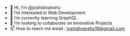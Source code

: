 - 👋 Hi, I’m @joshidivanshu
- 👀 I’m interested in Web Development
- 🌱 I’m currently learning GraphQL
- 💞️ I’m looking to collaborate on Innovative Projects
- 📫 How to reach me email : joshidivanshu16@gmail.com

<!---
joshidivanshu/joshidivanshu is a ✨ special ✨ repository because its `README.md` (this file) appears on your GitHub profile.
You can click the Preview link to take a look at your changes.
--->
